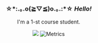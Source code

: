 <div align="center">

<h3>
☆*:.｡.o(≧▽≦)o.｡.:*☆ <i>Hello!</i>
</h3>

I'm a 1-st course student.

[<img src="https://github-readme-stats.vercel.app/api?username=Krai53n&theme=github_dark&show_icons=true&border_color=4b8dda&custom_title=my github stats">](https://github.com/Krai53n)
![Metrics](https://metrics.lecoq.io/Krai53n?template=classic&base.header=0&base.activity=0&base.community=0&base.repositories=0&base.metadata=0&languages=1&languages.limit=8&languages.threshold=0%25&languages.colors=github&languages.sections=most-used&languages.indepth=false&languages.analysis.timeout=15&languages.categories=markup%2C%20programming&languages.recent.categories=markup%2C%20programming&languages.recent.load=300&languages.recent.days=14&config.timezone=Europe%2FMoscow)

</div>
